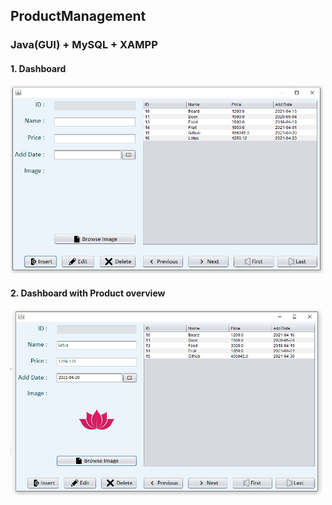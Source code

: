 ## ProductManagement
### Java(GUI) + MySQL + XAMPP

#### 1. Dashboard

<img src="src/outputImages/ProductManagementDashboard1.PNG" width="500"/>

#### 2. Dashboard with Product overview

<img src="src/outputImages/ProductManagementDashboard.PNG" width="500"/>

